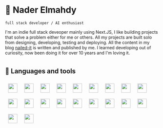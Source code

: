 # 🥷 Nader Elmahdy

`full stack developer / AI enthusiast`

I'm an indie full stack deveoper mainly using Next.JS, I like building projects that solve a problem either for me or others. All my projects are built solo from designing, developing, testing and deploying. All the content in my blog [nailed-it](https://nailed-it.tech) is written and published by me. I learned developing out of curiosity, now been doing it for over 10 years and I'm loving it.

#

## 🧰 Languages and tools

<img align="left"  width="30px" align="left" style="padding:10px" src="https://cdn.jsdelivr.net/gh/devicons/devicon/icons/nextjs/nextjs-original.svg" />

<img align="left" width="30px" align="left" style="padding:10px" src="https://cdn.jsdelivr.net/gh/devicons/devicon/icons/react/react-original.svg" />
<img align="left"  width="30px" align="left" style="padding:10px" src="https://cdn.jsdelivr.net/gh/devicons/devicon/icons/tailwindcss/tailwindcss-plain.svg" />

<img align="left" img align="left"  width="30px" align="left" style="padding:10px" src="https://cdn.jsdelivr.net/gh/devicons/devicon/icons/nodejs/nodejs-original.svg" />

<img align="left" img align="left"  width="30px" align="left" style="padding:10px" src="https://cdn.jsdelivr.net/gh/devicons/devicon/icons/express/express-original-wordmark.svg" />

<img align="left"   width="30px" align="left" style="padding:10px" src="https://cdn.jsdelivr.net/gh/devicons/devicon/icons/typescript/typescript-original.svg" />

<img align="left"  width="30px" align="left" style="padding:10px"  src="https://cdn.jsdelivr.net/gh/devicons/devicon/icons/mongodb/mongodb-original.svg" />

<img align="left"  width="30px" align="left" style="padding:10px" src="https://cdn.jsdelivr.net/gh/devicons/devicon/icons/bootstrap/bootstrap-original.svg" />

<img align="left"  width="30px" align="left" style="padding:10px" src="https://cdn.jsdelivr.net/gh/devicons/devicon/icons/python/python-original.svg" />

<img align="left"  width="30px" align="left" style="padding:10px" src="https://cdn.jsdelivr.net/gh/devicons/devicon/icons/git/git-original.svg" />

<img  align="left"  width="30px" align="left" style="padding:10px" src="https://cdn.jsdelivr.net/gh/devicons/devicon/icons/github/github-original.svg" />

<img align="left"  width="30px" align="left" style="padding:10px" src="https://cdn.jsdelivr.net/gh/devicons/devicon/icons/figma/figma-original.svg" />

<img align="left"  width="30px" align="left" style="padding:10px" src="https://cdn.jsdelivr.net/gh/devicons/devicon/icons/canva/canva-original.svg" />

<img align="left"  width="30px" align="left" style="padding:10px" src="https://cdn.jsdelivr.net/gh/devicons/devicon/icons/html5/html5-original.svg" />

<img align="left"  width="30px" align="left" style="padding:10px" src="https://cdn.jsdelivr.net/gh/devicons/devicon/icons/css3/css3-original.svg" />

<img align="left"  width="30px" align="left" style="padding:10px" src="https://cdn.jsdelivr.net/gh/devicons/devicon/icons/firebase/firebase-plain.svg" />

<img align="left"  width="30px" align="left" style="padding:10px" src="https://cdn.jsdelivr.net/gh/devicons/devicon/icons/matlab/matlab-original.svg" />
          
<img align="left"  width="30px" align="left" style="padding:10px" src="https://cdn.jsdelivr.net/gh/devicons/devicon/icons/photoshop/photoshop-plain.svg" />
          
<img align="left"  width="30px" align="left" style="padding:10px" src="https://cdn.jsdelivr.net/gh/devicons/devicon/icons/wordpress/wordpress-original.svg" />

<img align="left"  width="30px" align="left" style="padding:10px" src="https://cdn.jsdelivr.net/gh/devicons/devicon/icons/arduino/arduino-original-wordmark.svg" />

<br>
<br>

#

<!-- Begin posts section -->

<!-- End posts section -->

